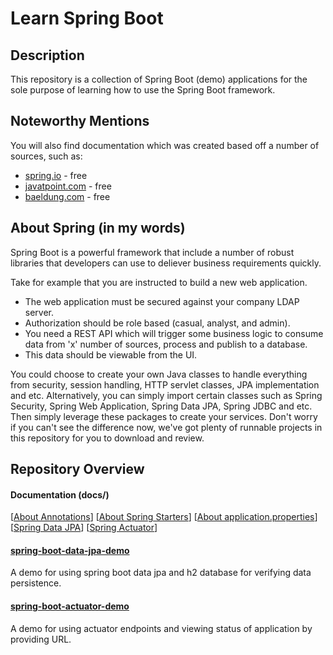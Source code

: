 # Learn Spring Boot

## Description
This repository is a collection of Spring Boot (demo) applications for the sole purpose of learning how to use the Spring Boot framework. 

## Noteworthy Mentions
You will also find documentation which was created based off a number of sources, such as:
- [spring.io](https://spring.io/projects/spring-framework) - free
- [javatpoint.com](https://www.javatpoint.com/spring-boot-tutorial) - free
- [baeldung.com](https://www.baeldung.com/spring-boot) - free

## About Spring (in my words)
Spring Boot is a powerful framework that include a number of robust libraries that developers can use to deliever business requirements quickly. 

Take for example that you are instructed to build a new web application. 
- The web application must be secured against your company LDAP server. 
- Authorization should be role based (casual, analyst, and admin). 
- You need a REST API which will trigger some business logic to consume data from 'x' number of sources, process and publish to a database. 
- This data should be viewable from the UI. 

You could choose to create your own Java classes to handle everything from security, session handling, HTTP servlet classes, JPA implementation and etc. Alternatively, you can simply import certain classes such as Spring Security, Spring Web Application, Spring Data JPA, Spring JDBC and etc. Then simply leverage these packages to create your services. Don't worry if you can't see the difference now, we've got plenty of runnable projects in this repository for you to download and review. 

## Repository Overview
#### Documentation (docs/)
\[[About Annotations](https://github.com/yuelchen/learn-spring-boot/blob/main/docs/annotations.md)\]
\[[About Spring Starters](https://github.com/yuelchen/learn-spring-boot/blob/main/docs/spring-boot-starters.md)\] 
\[[About application.properties](https://github.com/yuelchen/learn-spring-boot/blob/main/docs/application-properties.md)\] 
\[[Spring Data JPA](https://github.com/yuelchen/learn-spring-boot/blob/main/docs/spring-boot-data-jpa.md)\] 
\[[Spring Actuator](https://github.com/yuelchen/learn-spring-boot/blob/main/docs/spring-boot-actuator.md)\] 

#### [spring-boot-data-jpa-demo]()
A demo for using spring boot data jpa and h2 database for verifying data persistence. 

#### [spring-boot-actuator-demo]()
A demo for using actuator endpoints and viewing status of application by providing URL. 

